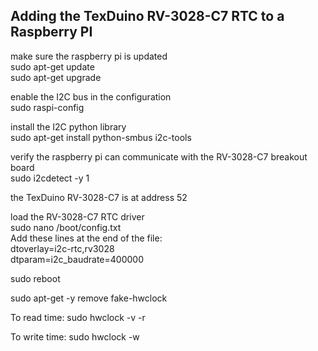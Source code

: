## Adding the TexDuino RV-3028-C7 RTC to a Raspberry PI

make sure the raspberry pi is updated<br>
sudo apt-get update<br>
sudo apt-get upgrade<br>

enable the I2C bus in the configuration<br>
sudo raspi-config<br> 

install the I2C python library<br>
sudo apt-get install python-smbus i2c-tools<br> 

verify the raspberry pi can communicate with the RV-3028-C7 breakout board<br>
sudo i2cdetect -y 1 

the TexDuino RV-3028-C7 is at address 52

load the RV-3028-C7 RTC driver<br>
sudo nano /boot/config.txt<br> 
Add these lines at the end of the file:<br>
dtoverlay=i2c-rtc,rv3028<br> 
dtparam=i2c_baudrate=400000<br>

sudo reboot 

sudo apt-get -y remove fake-hwclock

To read time:
sudo hwclock -v -r

To write time:
sudo hwclock -w 
